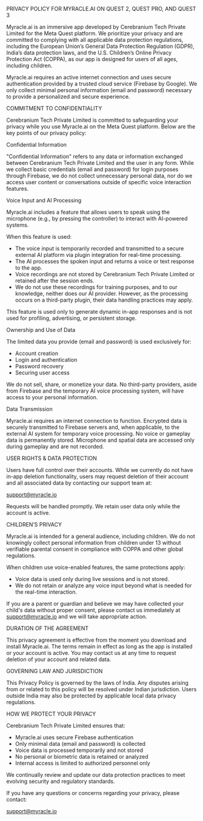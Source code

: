 PRIVACY POLICY FOR MYRACLE.AI ON QUEST 2, QUEST PRO, AND QUEST 3

Myracle.ai is an immersive app developed by Cerebranium Tech Private Limited for the Meta Quest platform. We prioritize your privacy and are committed to complying with all applicable data protection regulations, including the European Union’s General Data Protection Regulation (GDPR), India’s data protection laws, and the U.S. Children’s Online Privacy Protection Act (COPPA), as our app is designed for users of all ages, including children.

Myracle.ai requires an active internet connection and uses secure authentication provided by a trusted cloud service (Firebase by Google). We only collect minimal personal information (email and password) necessary to provide a personalized and secure experience.

COMMITMENT TO CONFIDENTIALITY

Cerebranium Tech Private Limited is committed to safeguarding your privacy while you use Myracle.ai on the Meta Quest platform. Below are the key points of our privacy policy:

Confidential Information

"Confidential Information" refers to any data or information exchanged between Cerebranium Tech Private Limited and the user in any form. While we collect basic credentials (email and password) for login purposes through Firebase, we do not collect unnecessary personal data, nor do we access user content or conversations outside of specific voice interaction features.

Voice Input and AI Processing

Myracle.ai includes a feature that allows users to speak using the microphone (e.g., by pressing the controller) to interact with AI-powered systems.

When this feature is used:
- The voice input is temporarily recorded and transmitted to a secure external AI platform via plugin integration for real-time processing.
- The AI processes the spoken input and returns a voice or text response to the app.
- Voice recordings are not stored by Cerebranium Tech Private Limited or retained after the session ends.
- We do not use these recordings for training purposes, and to our knowledge, neither does our AI provider. However, as the processing occurs on a third-party plugin, their data handling practices may apply.

This feature is used only to generate dynamic in-app responses and is not used for profiling, advertising, or persistent storage.

Ownership and Use of Data

The limited data you provide (email and password) is used exclusively for:
- Account creation
- Login and authentication
- Password recovery
- Securing user access

We do not sell, share, or monetize your data. No third-party providers, aside from Firebase and the temporary AI voice processing system, will have access to your personal information.

Data Transmission

Myracle.ai requires an internet connection to function. Encrypted data is securely transmitted to Firebase servers and, when applicable, to the external AI system for temporary voice processing. No voice or gameplay data is permanently stored. Microphone and spatial data are accessed only during gameplay and are not recorded.

USER RIGHTS & DATA PROTECTION

Users have full control over their accounts. While we currently do not have in-app deletion functionality, users may request deletion of their account and all associated data by contacting our support team at:

support@myracle.io

Requests will be handled promptly. We retain user data only while the account is active.

CHILDREN’S PRIVACY

Myracle.ai is intended for a general audience, including children. We do not knowingly collect personal information from children under 13 without verifiable parental consent in compliance with COPPA and other global regulations.

When children use voice-enabled features, the same protections apply:
- Voice data is used only during live sessions and is not stored.
- We do not retain or analyze any voice input beyond what is needed for the real-time interaction.

If you are a parent or guardian and believe we may have collected your child's data without proper consent, please contact us immediately at support@myracle.io and we will take appropriate action.

DURATION OF THE AGREEMENT

This privacy agreement is effective from the moment you download and install Myracle.ai. The terms remain in effect as long as the app is installed or your account is active. You may contact us at any time to request deletion of your account and related data.

GOVERNING LAW AND JURISDICTION

This Privacy Policy is governed by the laws of India. Any disputes arising from or related to this policy will be resolved under Indian jurisdiction. Users outside India may also be protected by applicable local data privacy regulations.

HOW WE PROTECT YOUR PRIVACY

Cerebranium Tech Private Limited ensures that:
- Myracle.ai uses secure Firebase authentication
- Only minimal data (email and password) is collected
- Voice data is processed temporarily and not stored
- No personal or biometric data is retained or analyzed
- Internal access is limited to authorized personnel only

We continually review and update our data protection practices to meet evolving security and regulatory standards.

If you have any questions or concerns regarding your privacy, please contact:

support@myracle.io



